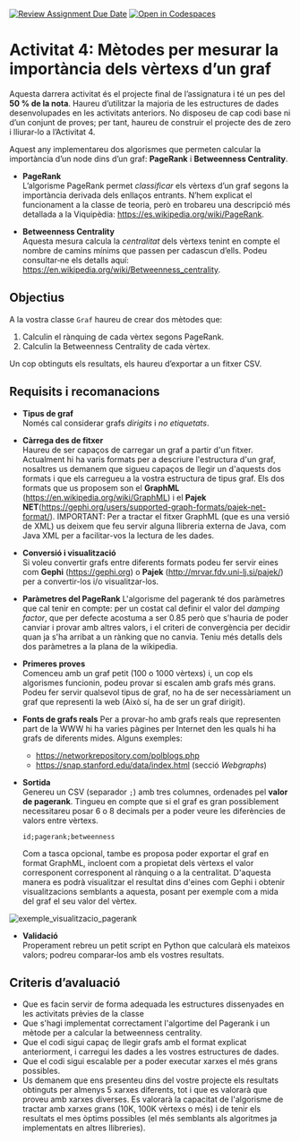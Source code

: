 [![Review Assignment Due Date](https://classroom.github.com/assets/deadline-readme-button-22041afd0340ce965d47ae6ef1cefeee28c7c493a6346c4f15d667ab976d596c.svg)](https://classroom.github.com/a/cawOqBwk)
[![Open in Codespaces](https://classroom.github.com/assets/launch-codespace-2972f46106e565e64193e422d61a12cf1da4916b45550586e14ef0a7c637dd04.svg)](https://classroom.github.com/open-in-codespaces?assignment_repo_id=19332030)
# Activitat 4: Mètodes per mesurar la importància dels vèrtexs d’un graf

Aquesta darrera activitat és el projecte final de l’assignatura i té un pes del **50 % de la nota**. Haureu d’utilitzar la majoria de les estructures de dades desenvolupades en les activitats anteriors. No disposeu de cap codi base ni d’un conjunt de proves; per tant, haureu de construir el projecte des de zero i lliurar-lo a l’Activitat 4.

Aquest any implementareu dos algorismes que permeten calcular la importància d’un node dins d’un graf: **PageRank** i **Betweenness Centrality**.

* **PageRank**  
  L’algorisme PageRank permet *classificar* els vèrtexs d’un graf segons la importància derivada dels enllaços entrants. N’hem explicat el funcionament a la classe de teoria, però en trobareu una descripció més detallada a la Viquipèdia: <https://es.wikipedia.org/wiki/PageRank>.

* **Betweenness Centrality**  
  Aquesta mesura calcula la *centralitat* dels vèrtexs tenint en compte el nombre de camins mínims que passen per cadascun d’ells. Podeu consultar‐ne els detalls aquí: <https://en.wikipedia.org/wiki/Betweenness_centrality>.

## Objectius

A la vostra classe `Graf` haureu de crear dos mètodes que:

1. Calculin el rànquing de cada vèrtex segons PageRank.  
2. Calculin la Betweenness Centrality de cada vèrtex.  

Un cop obtinguts els resultats, els haureu d’exportar a un fitxer CSV.

## Requisits i recomanacions

* **Tipus de graf**  
  Només cal considerar grafs *dirigits* i *no etiquetats*.

* **Càrrega des de fitxer**  
  Haureu de ser capaços de carregar un graf a partir d'un fitxer. Actualment hi ha varis formats per a descriure l'estructura d'un graf, nosaltres us demanem que sigueu capaços de llegir un d'aquests dos formats i que els carregueu a la vostra estructura de tipus graf. Els dos formats que us proposem son el **GraphML** (https://en.wikipedia.org/wiki/GraphML) i el **Pajek NET**(https://gephi.org/users/supported-graph-formats/pajek-net-format/). IMPORTANT: Per a tractar el fitxer GraphML (que es una versió de XML) us deixem que feu servir alguna llibreria externa de Java, com Java XML per a facilitar-vos la lectura de les dades.

* **Conversió i visualització**  
  Si voleu convertir grafs entre diferents formats podeu fer servir eines com **Gephi** (https://gephi.org) o **Pajek** (http://mrvar.fdv.uni-lj.si/pajek/) per a convertir-los i/o visualitzar-los.

* **Paràmetres del PageRank**
  L'algorisme del pagerank té dos paràmetres que cal tenir en compte: per un costat cal definir el valor del *damping factor*, que per defecte acostuma a ser 0.85 però que s'hauria de poder canviar i provar amb altres valors, i el criteri de convergència per decidir quan ja s'ha arribat a un rànking que no canvia. Teniu més detalls dels dos paràmetres a la plana de la wikipedia.

* **Primeres proves**  
  Comenceu amb un graf petit (100 o 1000 vèrtexs) i, un cop els algorismes funcionin, podeu provar si escalen amb grafs més grans. Podeu fer servir qualsevol tipus de graf, no ha de ser necessàriament un graf que representi la web (Això sí, ha de ser un graf dirigit).

* **Fonts de grafs reals**
  Per a provar-ho amb grafs reals que representen part de la WWW hi ha varies pàgines per Internet den les quals hi ha grafs de diferents mides. Alguns exemples:
  - <https://networkrepository.com/polblogs.php>  
  - <https://snap.stanford.edu/data/index.html> (secció *Webgraphs*)

* **Sortida**  
  Genereu un CSV (separador `;`) amb tres columnes, ordenades pel **valor de pagerank**. Tingueu en compte que si el graf es gran possiblement necessitareu posar 6 o 8 decimals per a poder veure les diferències de valors entre vèrtexs.   

  ```
  id;pagerank;betweenness
  ```

  Com a tasca opcional, tambe es proposa poder exportar el graf en format GraphML, incloent com a propietat dels vèrtexs el valor corresponent corresponent al rànquing o a la centralitat. D'aquesta manera es podrà visualitzar el resultat dins d'eines com Gephi i obtenir visualitzacions semblants a aquesta, posant per exemple com a mida del graf el seu valor del vèrtex.

![exemple_visualitzacio_pagerank](https://upload.wikimedia.org/wikipedia/commons/f/fb/PageRanks-Example.svg)
  
* **Validació**  
  Properament rebreu un petit script en Python que calcularà els mateixos valors; podreu comparar‐los amb els vostres resultats.

## Criteris d’avaluació

* Que es facin servir de forma adequada les estructures dissenyades en les activitats prèvies de la classe
* Que s'hagi implementat correctament l'algortime del Pagerank i un mètode per a calcular la betweenness centrality.
* Que el codi sigui capaç de llegir grafs amb el format explicat anteriorment, i carregui les dades a les vostres estructures de dades.
* Que el codi sigui escalable per a poder executar xarxes el més grans possibles.
* Us demanem que ens presenteu dins del vostre projecte els resultats obtinguts per almenys 5 xarxes diferents, tot i que es valorarà que proveu amb xarxes diverses. Es valorarà la capacitat de l'algorisme de tractar amb xarxes grans (10K, 100K vèrtexs o més) i de tenir els resultats el mes òptims possibles (el més semblants als algoritmes ja implementats en altres llibreries).
